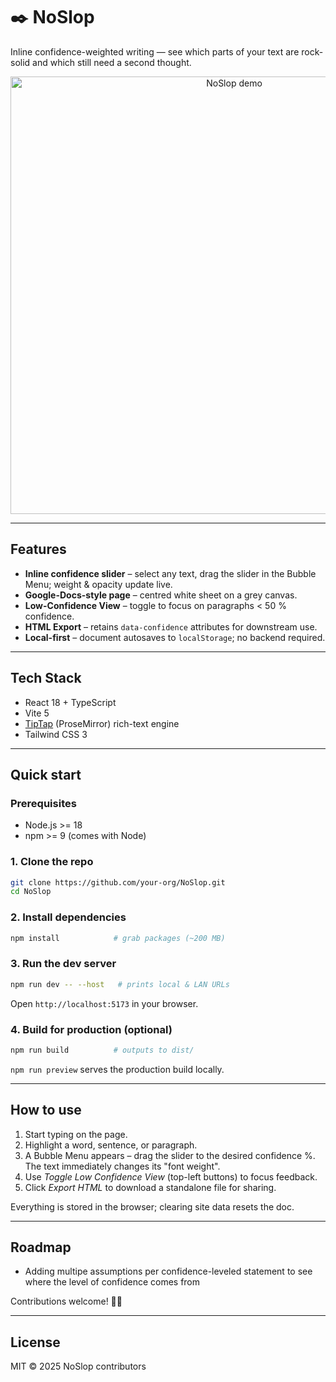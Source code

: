 # ✒️ NoSlop

Inline confidence-weighted writing — see which parts of your text are rock-solid and which still need a second thought.

<p align="center">
  <img src="https://user-images.githubusercontent.com/placeholder/NoSlop-demo.gif" width="700" alt="NoSlop demo"/>
</p>

---

## Features

* **Inline confidence slider** – select any text, drag the slider in the Bubble Menu; weight & opacity update live.
* **Google-Docs-style page** – centred white sheet on a grey canvas.
* **Low-Confidence View** – toggle to focus on paragraphs < 50 % confidence.
* **HTML Export** – retains `data-confidence` attributes for downstream use.
* **Local-first** – document autosaves to `localStorage`; no backend required.

---

## Tech Stack

* React 18 + TypeScript
* Vite 5
* [TipTap](https://tiptap.dev/) (ProseMirror) rich-text engine
* Tailwind CSS 3

---

## Quick start

### Prerequisites

* Node.js >= 18
* npm >= 9 (comes with Node)

### 1. Clone the repo

```bash
git clone https://github.com/your-org/NoSlop.git
cd NoSlop
```

### 2. Install dependencies

```bash
npm install            # grab packages (~200 MB)
```

### 3. Run the dev server

```bash
npm run dev -- --host   # prints local & LAN URLs
```

Open `http://localhost:5173` in your browser.

### 4. Build for production (optional)

```bash
npm run build          # outputs to dist/
```

`npm run preview` serves the production build locally.

---

## How to use

1. Start typing on the page.
2. Highlight a word, sentence, or paragraph.
3. A Bubble Menu appears – drag the slider to the desired confidence %. The text immediately changes its "font weight".
4. Use *Toggle Low Confidence View* (top-left buttons) to focus feedback.
5. Click *Export HTML* to download a standalone file for sharing.

Everything is stored in the browser; clearing site data resets the doc.

---

## Roadmap

- Adding multipe assumptions per confidence-leveled statement to see where the level of confidence comes from

Contributions welcome! 🧑‍💻

---

## License

MIT © 2025 NoSlop contributors